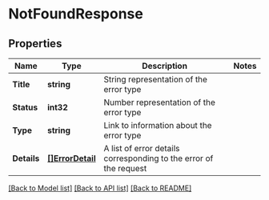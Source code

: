 # NotFoundResponse

## Properties

Name | Type | Description | Notes
------------ | ------------- | ------------- | -------------
**Title** | **string** | String representation of the error type | 
**Status** | **int32** | Number representation of the error type | 
**Type** | **string** | Link to information about the error type | 
**Details** | [**[]ErrorDetail**](ErrorDetail.md) | A list of error details corresponding to the error of the request | 

[[Back to Model list]](../README.md#documentation-for-models) [[Back to API list]](../README.md#documentation-for-api-endpoints) [[Back to README]](../README.md)


